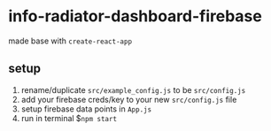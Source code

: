 # info-radiator-dashboard-firebase

made base with `create-react-app`

## setup

1. rename/duplicate `src/example_config.js` to be `src/config.js`
1. add your firebase creds/key to your new `src/config.js` file
1. setup firebase data points in `App.js`
1. run in terminal $`npm start`